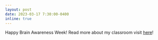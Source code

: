 ```yaml
---
layout: post
date: 2023-03-17 7:30:00-0400
inline: true
---
```


Happy Brain Awareness Week! Read more about my classroom visit [here](/outreach/#brain-awareness-week-2023)!